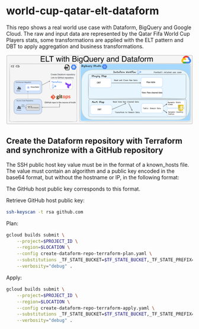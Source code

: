 # world-cup-qatar-elt-dataform

This repo shows a real world use case with Dataform, BigQuery and Google Cloud. 
The raw and input data are represented by the Qatar Fifa World Cup Players stats, 
some transformations are applied with the ELT pattern and DBT to apply aggregation and business transformations.

![elt_bigquery_dataform.png](diagram/elt_bigquery_dataform.png)

## Create the Dataform repository with Terraform and synchronize with a GitHub repository

The SSH public host key value must be in the format of a known_hosts file. The value must contain an algorithm and a public key encoded in the base64 format, but without the hostname or IP, in the following format:

The GitHub host public key corresponds to this format.

Retrieve GitHub host public key:

```bash
ssh-keyscan -t rsa github.com
```

Plan:

```bash
gcloud builds submit \
    --project=$PROJECT_ID \
    --region=$LOCATION \
    --config create-dataform-repo-terraform-plan.yaml \
    --substitutions _TF_STATE_BUCKET=$TF_STATE_BUCKET,_TF_STATE_PREFIX=$TF_STATE_PREFIX,_DATAFORM_REPO_NAME=$DATAFORM_REPO_NAME,_DATAFORM_SA=$DATAFORM_SA \
    --verbosity="debug" .
```

Apply:

```bash
gcloud builds submit \
    --project=$PROJECT_ID \
    --region=$LOCATION \
    --config create-dataform-repo-terraform-apply.yaml \
    --substitutions _TF_STATE_BUCKET=$TF_STATE_BUCKET,_TF_STATE_PREFIX=$TF_STATE_PREFIX,_DATAFORM_REPO_NAME=$DATAFORM_REPO_NAME,_DATAFORM_SA=$DATAFORM_SA \
    --verbosity="debug" .
```